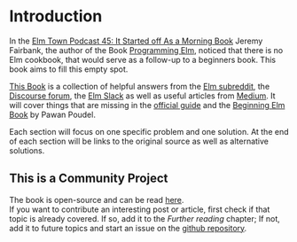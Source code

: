 # Introduction

In the [Elm Town Podcast 45: It Started off As a Morning Book](https://elmtown.simplecast.fm/it-started-off-as-a-morning-book) Jeremy Fairbank, the author of the Book [Programming Elm](https://programming-elm.com/), noticed that there is no Elm cookbook, that would serve as a follow-up to a beginners book. This book aims to fill this empty spot.

[This Book](https://orasund.gitbook.io/elm-cookbook/) is a collection of helpful answers from the [Elm subreddit](https://www.reddit.com/r/elm/), the [Discourse forum](https://discourse.elm-lang.org/), the [Elm Slack](https://elmlang.slack.com) as well as useful articles from [Medium](https://medium.com/tag/elm). It will cover things that are missing in the [official guide](https://guide.elm-lang.org/) and the [Beginning Elm Book](https://elmprogramming.com/) by Pawan Poudel.

Each section will focus on one specific problem and one solution. At the end of each section will be links to the original source as well as alternative solutions.

## This is a Community Project

The book is open-source and can be read [here](https://orasund.gitbook.io/elm-cookbook/).  
If you want to contribute an interesting post or article, first check if that topic is already covered. If so, add it to the _Further reading_ chapter; If not, add it to future topics and start an issue on the [github repository](https://github.com/Orasund/elm-cookbook).

